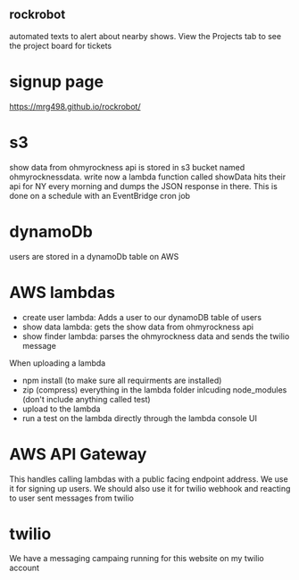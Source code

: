 ## rockrobot
automated texts to alert about nearby shows. View the Projects tab to see the project board for tickets

# signup page
https://mrg498.github.io/rockrobot/

# s3
show data from ohmyrockness api is stored in s3 bucket named ohmyrocknessdata. write now a lambda function called showData hits their api for NY every morning and dumps the JSON response in there. This is done on a schedule with an EventBridge cron job

# dynamoDb
users are stored in a dynamoDb table on AWS

# AWS lambdas
- create user lambda: Adds a user to our dynamoDB table of users
- show data lambda: gets the show data from ohmyrockness api
- show finder lambda: parses the ohmyrockness data and sends the twilio message

When uploading a lambda
- npm install (to make sure all requirments are installed)
- zip (compress) everything in the lambda folder inlcuding node_modules (don't include anything called test)
- upload to the lambda
- run a test on the lambda directly through the lambda console UI

# AWS API Gateway
This handles calling lambdas with a public facing endpoint address. We use it for signing up users. We should also use it for twilio webhook and reacting to user sent messages from twilio

# twilio
We have a messaging campaing running for this website on my twilio account


